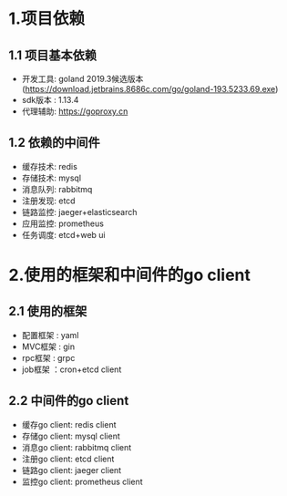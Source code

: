 # 1.项目依赖
## 1.1 项目基本依赖
- 开发工具: goland 2019.3候选版本 (https://download.jetbrains.8686c.com/go/goland-193.5233.69.exe)
- sdk版本 : 1.13.4
- 代理辅助: https://goproxy.cn

## 1.2 依赖的中间件
- 缓存技术: redis
- 存储技术: mysql
- 消息队列: rabbitmq
- 注册发现: etcd
- 链路监控: jaeger+elasticsearch
- 应用监控: prometheus
- 任务调度: etcd+web ui

# 2.使用的框架和中间件的go client
## 2.1 使用的框架
- 配置框架 : yaml
- MVC框架 : gin
- rpc框架 : grpc
- job框架 ：cron+etcd client

## 2.2 中间件的go client
- 缓存go client: redis client
- 存储go client: mysql client
- 消息go client: rabbitmq client
- 注册go client: etcd client
- 链路go client: jaeger client
- 监控go client: prometheus client
